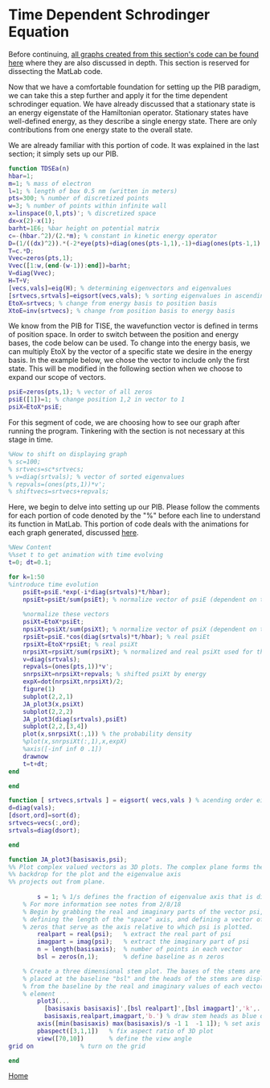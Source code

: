 

# Time Dependent Schrodinger Equation

Before continuing, [all graphs created from this section's code can be found here](/MasterTDSE.md) where they are also discussed in depth. This section is reserved for dissecting the MatLab code. 

Now that we have a comfortable foundation for setting up the PIB paradigm, we can take this a step further and apply it for the time dependent schrodinger equation. We have already discussed that a stationary state is an energy eigenstate of the Hamiltonian operator. Stationary states have well-defined energy, as they describe a single energy state. There are only contributions from one energy state to the overall state. 

We are already familiar with this portion of code. It was explained in the last section; it simply sets up our PIB. 

```Matlab
function TDSEa(n)
hbar=1;
m=1; % mass of electron
l=1; % length of box 0.5 nm (written in meters)
pts=300; % number of discretized points
w=3; % number of points within infinite wall
x=linspace(0,l,pts)'; % discretized space
dx=x(2)-x(1);
barht=1E6; %bar height on potential matrix
c=-(hbar.^2)/(2.*m); % constant in kinetic energy operator
D=(1/((dx)^2)).*(-2*eye(pts)+diag(ones(pts-1,1),-1)+diag(ones(pts-1,1),1)); % second derivative matrix
T=c.*D;
Vvec=zeros(pts,1);
Vvec([1:w,(end-(w-1)):end])=barht;
V=diag(Vvec);
H=T+V;
[vecs,vals]=eig(H); % determining eigenvectors and eigenvalues
[srtvecs,srtvals]=eigsort(vecs,vals); % sorting eigenvalues in ascending order
EtoX=srtvecs; % change from energy basis to position basis
XtoE=inv(srtvecs); % change from position basis to energy basis
```

We know from the PIB for TISE, the wavefunction vector is defined in terms of position space. In order to switch between the position and energy bases, the code below can be used. To change into the energy basis, we can multiply EtoX by the vector of a specific state we desire in the energy basis. In the example below, we chose the vector to include only the first state. This will be modified in the following section when we choose to expand our scope of vectors.


```Matlab
psiE=zeros(pts,1); % vector of all zeros
psiE([1])=1; % change position 1,2 in vector to 1
psiX=EtoX*psiE;
```
For this segment of code, we are choosing how to see our graph after running the program. Tinkering with the section is not necessary at this stage in time. 

```Matlab
%How to shift on displaying graph
% sc=100; 
% srtvecs=sc*srtvecs;
% v=diag(srtvals); % vector of sorted eigenvalues
% repvals=(ones(pts,1))*v';
% shiftvecs=srtvecs+repvals;
```
Here, we begin to delve into setting up our PIB. Please follow the comments for each portion of code denoted by the "%" before each line to understand its function in MatLab. This portion of code deals with the animations for each graph generated, discussed [here](/MasterTDSE.md).

```Matlab 
%New Content
%%set t to get animation with time evolving
t=0; dt=0.1;

for k=1:50
%introduce time evolution
    psiEt=psiE.*exp(-i*diag(srtvals)*t/hbar);
    npsiEt=psiEt/sum(psiEt); % normalize vector of psiE (dependent on time)
    
    %normalize these vectors
    psiXt=EtoX*psiEt;
    npsiXt=psiXt/sum(psiXt); % normalize vector of psiX (dependent on time)
    rpsiEt=psiE.*cos(diag(srtvals)*t/hbar); % real psiEt
    rpsiXt=EtoX*rpsiEt; % real psiXt
    nrpsiXt=rpsiXt/sum(rpsiXt); % normalized and real psiXt used for the probability density
    v=diag(srtvals);
    repvals=(ones(pts,1))*v';
    snrpsiXt=nrpsiXt+repvals; % shifted psiXt by energy
    expX=dot(nrpsiXt,nrpsiXt)/2;
    figure(1)
    subplot(2,2,1)
    JA_plot3(x,psiXt)
    subplot(2,2,2)
    JA_plot3(diag(srtvals),psiEt)
    subplot(2,2,[3,4])
    plot(x,snrpsiXt(:,1)) % the probability density
    %plot(x,snrpsiXt(:,1),x,expX)  
    %axis([-inf inf 0 .1])
    drawnow
    t=t+dt;
end

end

function [ srtvecs,srtvals ] = eigsort( vecs,vals ) % acending order eigenvectors and eigenvalues
d=diag(vals);
[dsort,ord]=sort(d);
srtvecs=vecs(:,ord);
srtvals=diag(dsort);

end

function JA_plot3(basisaxis,psi);
%% Plot complex valued vectors as 3D plots. The complex plane forms the
%% backdrop for the plot and the eigenvalue axis
%% projects out from plane.
        
        s = 1; % 1/s defines the fraction of eigenvalue axis that is displayed
    % For more information see notes from 2/8/18    
    % Begin by grabbing the real and imaginary parts of the vector psi,
    % defining the length of the "space" axis, and defining a vector of 
    % zeros that serve as the axis relative to which psi is plotted.
        realpart = real(psi);   % extract the real part of psi
        imagpart = imag(psi);   % extract the imaginary part of psi
        n = length(basisaxis);  % number of points in each vector
        bsl = zeros(n,1);       % define baseline as n zeros

    % Create a three dimensional stem plot. The bases of the stems are 
    % placed at the baseline "bsl" and the heads of the stems are displaced
    % from the baseline by the real and imaginary values of each vector
    % element
        plot3(...
          [basisaxis basisaxis]',[bsl realpart]',[bsl imagpart]','k',... % draw black stems
          basisaxis,realpart,imagpart,'b.') % draw stem heads as blue dots
        axis([min(basisaxis) max(basisaxis)/s -1 1  -1 1]); % set axis limits
        pbaspect([3,1,1])   % fix aspect ratio of 3D plot
        view([70,10])       % define the view angle
grid on             % turn on the grid

end

```
[Home](/README.md)
